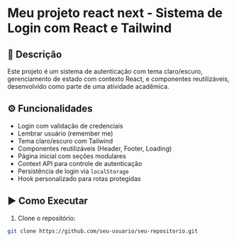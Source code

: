# Meu projeto react next - Sistema de Login com React e Tailwind

## 📌 Descrição

Este projeto é um sistema de autenticação com tema claro/escuro, gerenciamento de estado com contexto React, e componentes reutilizáveis, desenvolvido como parte de uma atividade acadêmica.

## ⚙️ Funcionalidades

- Login com validação de credenciais
- Lembrar usuário (remember me)
- Tema claro/escuro com Tailwind
- Componentes reutilizáveis (Header, Footer, Loading)
- Página inicial com seções modulares
- Context API para controle de autenticação
- Persistência de login via `localStorage`
- Hook personalizado para rotas protegidas

## ▶️ Como Executar

1. Clone o repositório:
```bash
git clone https://github.com/seu-usuario/seu-repositorio.git